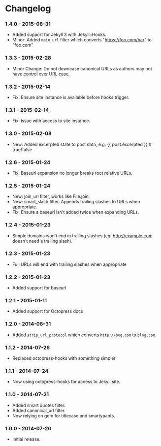 # Changelog

### 1.4.0 - 2015-08-31

- Added support for Jekyll 3 with Jekyll::Hooks.
- Minor: Added `main_url` filter which converts "https://foo.com/bar" to "foo.com"

### 1.3.3 - 2015-02-28

- Minor Change: Do not downcase canonical URLs as authors may not have control over URL case.

### 1.3.2 - 2015-02-14

- Fix: Ensure site instance is available before hooks trigger.

### 1.3.1 - 2015-02-14

- Fix: issue with access to site instance.

### 1.3.0 - 2015-02-08

- New: Added excerpted state to post data, e.g. {{ post.excerpted }} # true/false

### 1.2.6 - 2015-01-24

- Fix: Baseurl expansion no longer breaks root relative URLs.

### 1.2.5 - 2015-01-24

- New: join_url filter, works like File.join.
- New: smart_slash filter. Appends trailing slashes to URLs when appropriate.
- Fix: Ensure a baseurl isn't added twice when expanding URLs.

### 1.2.4 - 2015-01-23

- Simple domains won't end in trailing slashes (eg: http://example.com doesn't need a trailing slash).

### 1.2.3 - 2015-01-23

- Full URLs will end with trailing slashes when appropriate

### 1.2.2 - 2015-01-23

- Added support for baseurl

### 1.2.1 - 2015-01-11

- Added support for Octopress docs

### 1.2.0 - 2014-08-31

- Added `strip_url_protocol` which converts `http://bog.com` to `blog.com`.

### 1.1.2 - 2014-07-26

- Replaced octopress-hooks with something simpler

### 1.1.1 - 2014-07-24

- Now using octopress-hooks for access to Jekyll site.

### 1.1.0 - 2014-07-21

- Added smart quotes filter.
- Added canonical_url filter.
- Now relying on gem for titlecase and smartypants.

### 1.0.0 - 2014-07-20

- Initial release.
